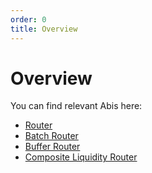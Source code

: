 ```yaml
---
order: 0
title: Overview
---
```


# Overview

You can find relevant Abis here:

- [Router](./router.md)
- [Batch Router](./batch-router.md)
- [Buffer Router](./buffer-router.md)
- [Composite Liquidity Router](./composite-liquidity-router.md)

